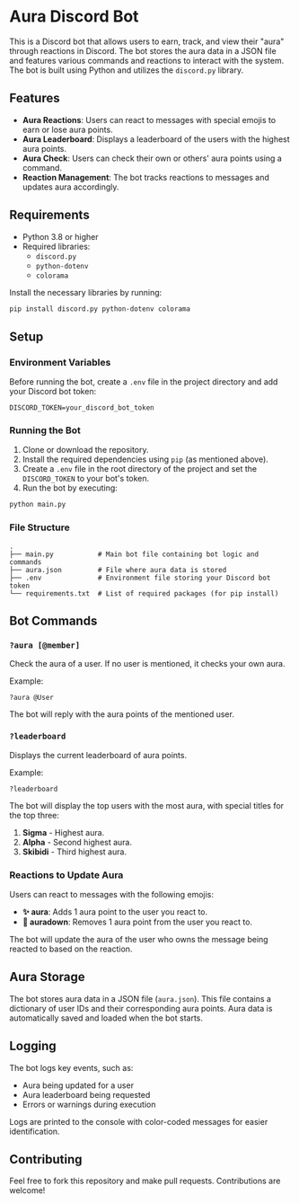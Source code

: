 # Aura Discord Bot

This is a Discord bot that allows users to earn, track, and view their "aura" through reactions in Discord. The bot stores the aura data in a JSON file and features various commands and reactions to interact with the system. The bot is built using Python and utilizes the `discord.py` library.

## Features

- **Aura Reactions**: Users can react to messages with special emojis to earn or lose aura points.
- **Aura Leaderboard**: Displays a leaderboard of the users with the highest aura points.
- **Aura Check**: Users can check their own or others' aura points using a command.
- **Reaction Management**: The bot tracks reactions to messages and updates aura accordingly.

## Requirements

- Python 3.8 or higher
- Required libraries:
  - `discord.py`
  - `python-dotenv`
  - `colorama`

Install the necessary libraries by running:

```bash
pip install discord.py python-dotenv colorama
```

## Setup

### Environment Variables

Before running the bot, create a `.env` file in the project directory and add your Discord bot token:

```env
DISCORD_TOKEN=your_discord_bot_token
```

### Running the Bot

1. Clone or download the repository.
2. Install the required dependencies using `pip` (as mentioned above).
3. Create a `.env` file in the root directory of the project and set the `DISCORD_TOKEN` to your bot's token.
4. Run the bot by executing:

```bash
python main.py
```

### File Structure

```
.
├── main.py           # Main bot file containing bot logic and commands
├── aura.json         # File where aura data is stored
├── .env              # Environment file storing your Discord bot token
└── requirements.txt  # List of required packages (for pip install)
```

## Bot Commands

### `?aura [@member]`
Check the aura of a user. If no user is mentioned, it checks your own aura.

Example:

```
?aura @User
```

The bot will reply with the aura points of the mentioned user.

### `?leaderboard`
Displays the current leaderboard of aura points.

Example:

```
?leaderboard
```

The bot will display the top users with the most aura, with special titles for the top three:

1. **Sigma** - Highest aura.
2. **Alpha** - Second highest aura.
3. **Skibidi** - Third highest aura.

### Reactions to Update Aura

Users can react to messages with the following emojis:

- **✨ aura**: Adds 1 aura point to the user you react to.
- **💢 auradown**: Removes 1 aura point from the user you react to.

The bot will update the aura of the user who owns the message being reacted to based on the reaction.

## Aura Storage

The bot stores aura data in a JSON file (`aura.json`). This file contains a dictionary of user IDs and their corresponding aura points. Aura data is automatically saved and loaded when the bot starts.

## Logging

The bot logs key events, such as:
- Aura being updated for a user
- Aura leaderboard being requested
- Errors or warnings during execution

Logs are printed to the console with color-coded messages for easier identification.

## Contributing

Feel free to fork this repository and make pull requests. Contributions are welcome!

